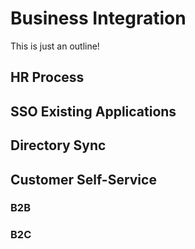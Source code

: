 # Business Integration

This is just an outline!

## HR Process

## SSO Existing Applications

## Directory Sync

## Customer Self-Service

### B2B

### B2C
